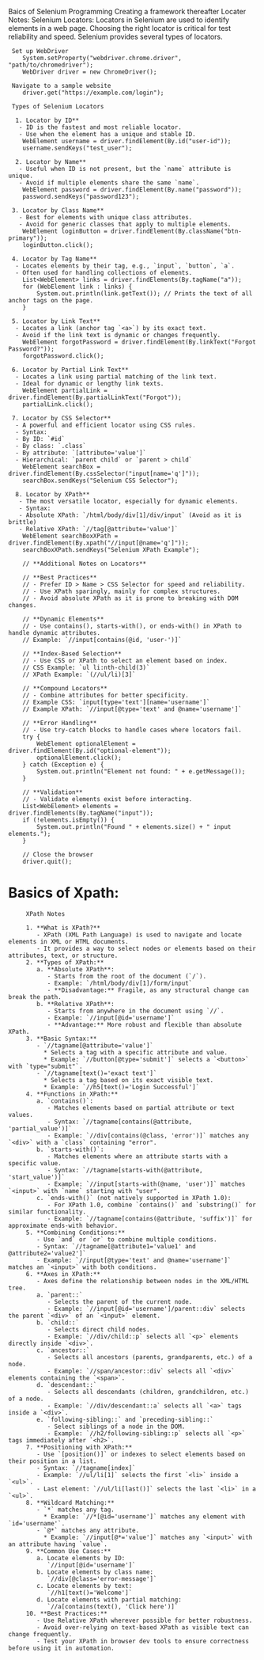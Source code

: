 Baics of Selenium Programming
Creating a framework thereafter
Locater Notes:
  Selenium Locators:
     Locators in Selenium are used to identify elements in a web page. Choosing the right
     locator is critical for test reliability and speed. Selenium provides several types of locators.

     Set up WebDriver
        System.setProperty("webdriver.chrome.driver", "path/to/chromedriver");
        WebDriver driver = new ChromeDriver();

     Navigate to a sample website
        driver.get("https://example.com/login");

     Types of Selenium Locators

      1. Locator by ID**
       - ID is the fastest and most reliable locator.
       - Use when the element has a unique and stable ID.
        WebElement username = driver.findElement(By.id("user-id"));
        username.sendKeys("test_user");

      2. Locator by Name**
       - Useful when ID is not present, but the `name` attribute is unique.
       - Avoid if multiple elements share the same `name`.
        WebElement password = driver.findElement(By.name("password"));
        password.sendKeys("password123");

     3. Locator by Class Name**
       - Best for elements with unique class attributes.
       - Avoid for generic classes that apply to multiple elements.
        WebElement loginButton = driver.findElement(By.className("btn-primary"));
        loginButton.click();

     4. Locator by Tag Name**
      - Locates elements by their tag, e.g., `input`, `button`, `a`.
      - Often used for handling collections of elements.
        List<WebElement> links = driver.findElements(By.tagName("a"));
        for (WebElement link : links) {
            System.out.println(link.getText()); // Prints the text of all anchor tags on the page.
        }

     5. Locator by Link Text**
      - Locates a link (anchor tag `<a>`) by its exact text.
      - Avoid if the link text is dynamic or changes frequently.
        WebElement forgotPassword = driver.findElement(By.linkText("Forgot Password?"));
        forgotPassword.click();

     6. Locator by Partial Link Text**
      - Locates a link using partial matching of the link text.
      - Ideal for dynamic or lengthy link texts.
        WebElement partialLink = driver.findElement(By.partialLinkText("Forgot"));
        partialLink.click();

     7. Locator by CSS Selector**
      - A powerful and efficient locator using CSS rules.
      - Syntax:
      - By ID: `#id`
      - By class: `.class`
      - By attribute: `[attribute='value']`
      - Hierarchical: `parent child` or `parent > child`
        WebElement searchBox = driver.findElement(By.cssSelector("input[name='q']"));
        searchBox.sendKeys("Selenium CSS Selector");

      8. Locator by XPath**
       - The most versatile locator, especially for dynamic elements.
       - Syntax:
       - Absolute XPath: `/html/body/div[1]/div/input` (Avoid as it is brittle)
       - Relative XPath: `//tag[@attribute='value']`
        WebElement searchBoxXPath = driver.findElement(By.xpath("//input[@name='q']"));
        searchBoxXPath.sendKeys("Selenium XPath Example");

        // **Additional Notes on Locators**

        // **Best Practices**
        // - Prefer ID > Name > CSS Selector for speed and reliability.
        // - Use XPath sparingly, mainly for complex structures.
        // - Avoid absolute XPath as it is prone to breaking with DOM changes.

        // **Dynamic Elements**
        // - Use contains(), starts-with(), or ends-with() in XPath to handle dynamic attributes.
        // Example: `//input[contains(@id, 'user-')]`

        // **Index-Based Selection**
        // - Use CSS or XPath to select an element based on index.
        // CSS Example: `ul li:nth-child(3)`
        // XPath Example: `(//ul/li)[3]`

        // **Compound Locators**
        // - Combine attributes for better specificity.
        // Example CSS: `input[type='text'][name='username']`
        // Example XPath: `//input[@type='text' and @name='username']`

        // **Error Handling**
        // - Use try-catch blocks to handle cases where locators fail.
        try {
            WebElement optionalElement = driver.findElement(By.id("optional-element"));
            optionalElement.click();
        } catch (Exception e) {
            System.out.println("Element not found: " + e.getMessage());
        }

        // **Validation**
        // - Validate elements exist before interacting.
        List<WebElement> elements = driver.findElements(By.tagName("input"));
        if (!elements.isEmpty()) {
            System.out.println("Found " + elements.size() + " input elements.");
        }

        // Close the browser
        driver.quit();

Basics of Xpath:
 =========================
         XPath Notes

         1. **What is XPath?**
            - XPath (XML Path Language) is used to navigate and locate elements in XML or HTML documents.
            - It provides a way to select nodes or elements based on their attributes, text, or structure.
         2. **Types of XPath:**
            a. **Absolute XPath**:
               - Starts from the root of the document (`/`).
               - Example: `/html/body/div[1]/form/input`
               - **Disadvantage:** Fragile, as any structural change can break the path.
            b. **Relative XPath**:
               - Starts from anywhere in the document using `//`.
               - Example: `//input[@id='username']`
               - **Advantage:** More robust and flexible than absolute XPath.
         3. **Basic Syntax:**
            - `//tagname[@attribute='value']`
              * Selects a tag with a specific attribute and value.
              * Example: `//button[@type='submit']` selects a `<button>` with `type="submit"`.
            - `//tagname[text()='exact text']`
              * Selects a tag based on its exact visible text.
              * Example: `//h5[text()='Login Successful']`
         4. **Functions in XPath:**
            a. `contains()`:
               - Matches elements based on partial attribute or text values.
               - Syntax: `//tagname[contains(@attribute, 'partial_value')]`
               - Example: `//div[contains(@class, 'error')]` matches any `<div>` with a `class` containing "error".
            b. `starts-with()`:
               - Matches elements where an attribute starts with a specific value.
               - Syntax: `//tagname[starts-with(@attribute, 'start_value')]`
               - Example: `//input[starts-with(@name, 'user')]` matches `<input>` with `name` starting with "user".
            c. `ends-with()` (not natively supported in XPath 1.0):
               - For XPath 1.0, combine `contains()` and `substring()` for similar functionality.
               - Example: `//tagname[contains(@attribute, 'suffix')]` for approximate ends-with behavior.
         5. **Combining Conditions:**
            - Use `and` or `or` to combine multiple conditions.
            - Syntax: `//tagname[@attribute1='value1' and @attribute2='value2']`
            - Example: `//input[@type='text' and @name='username']` matches an `<input>` with both conditions.
         6. **Axes in XPath:**
            - Axes define the relationship between nodes in the XML/HTML tree.
            a. `parent::`
               - Selects the parent of the current node.
               - Example: `//input[@id='username']/parent::div` selects the parent `<div>` of an `<input>` element.
            b. `child::`
               - Selects direct child nodes.
               - Example: `//div/child::p` selects all `<p>` elements directly inside `<div>`.
            c. `ancestor::`
               - Selects all ancestors (parents, grandparents, etc.) of a node.
               - Example: `//span/ancestor::div` selects all `<div>` elements containing the `<span>`.
            d. `descendant::`
               - Selects all descendants (children, grandchildren, etc.) of a node.
               - Example: `//div/descendant::a` selects all `<a>` tags inside a `<div>`.
            e. `following-sibling::` and `preceding-sibling::`
               - Select siblings of a node in the DOM.
               - Example: `//h2/following-sibling::p` selects all `<p>` tags immediately after `<h2>`.
         7. **Positioning with XPath:**
            - Use `[position()]` or indexes to select elements based on their position in a list.
            - Syntax: `//tagname[index]`
            - Example: `//ul/li[1]` selects the first `<li>` inside a `<ul>`.
            - Last element: `//ul/li[last()]` selects the last `<li>` in a `<ul>`.
         8. **Wildcard Matching:**
            - `*` matches any tag.
              * Example: `//*[@id='username']` matches any element with `id='username'`.
            - `@*` matches any attribute.
              * Example: `//input[@*='value']` matches any `<input>` with an attribute having `value`.
         9. **Common Use Cases:**
            a. Locate elements by ID:
               `//input[@id='username']`
            b. Locate elements by class name:
               `//div[@class='error-message']`
            c. Locate elements by text:
               `//h1[text()='Welcome']`
            d. Locate elements with partial matching:
               `//a[contains(text(), 'Click here')]`
         10. **Best Practices:**
            - Use Relative XPath wherever possible for better robustness.
            - Avoid over-relying on text-based XPath as visible text can change frequently.
            - Test your XPath in browser dev tools to ensure correctness before using it in automation.
